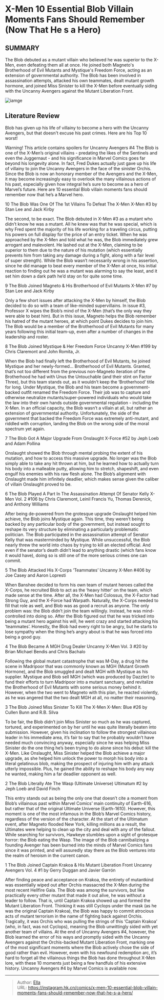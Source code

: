 # X-Men 10 Essential Blob Villain Moments Fans Should Remember (Now That He s a Hero)


## SUMMARY 


 The Blob debuted as a mutant villain who believed he was superior to the X-Men, even defeating them all at once. 
 He joined both Magneto&#39;s Brotherhood of Evil Mutants and Mystique&#39;s Freedom Force, acting as an extension of governmental authority. 
 The Blob has been involved in assassination attempts, attacked his own teammates, dealt mutant growth hormone, and joined Miss Sinister to kill the X-Men before eventually siding with the Uncanny Avengers against the Mutant Liberation Front. 

![iamge](https://static1.srcdn.com/wordpress/wp-content/uploads/2023/11/10-the-blob-villain-moments.jpg)

## Literature Review

Blob has given up his life of villainy to become a hero with the Uncanny Avengers, but that doesn&#39;t excuse his past crimes. Here are his Top 10 worst!




Warning! This article contains spoilers for Uncanny Avengers #4 The Blob is one of the X-Men’s original villains - predating the likes of the Sentinels and even the Juggernaut - and his significance in Marvel Comics goes far beyond his longevity alone. In fact, Fred Dukes actually just gave up his life of villainy to join the Uncanny Avengers in the face of the sinister Orchis.
Since the Blob is now an honorary member of the Avengers and the X-Men, it may become increasingly easy to overlook the many villainous actions of his past, especially given how integral he’s sure to become as a hero of Marvel’s future. Here are 10 essential Blob villain moments fans should remember now that he’s a Marvel hero.









 








 10  The Blob Was One Of The 1st Villains To Defeat The X-Men 
X-Men #3 by Stan Lee and Jack Kirby


 







The second, to be exact. The Blob debuted in X-Men #3 as a mutant who didn’t know he was a mutant. All he knew was that he was special, which is why Fred spent the majority of his life working for a traveling circus, putting his powers on full display for the price of an entry ticket. When he was approached by the X-Men and told what he was, the Blob immediately grew arrogant and malevolent. He lashed out at the X-Men, claiming to be superior to them due to the nature of his mutation (which essentially prevents him from taking any damage during a fight, along with a fair level of super strength).
While the Blob wasn’t necessarily wrong in his assertion, since he did manage to beat every member of the X-Men at once, his initial reaction to finding out he was a mutant was alarming to say the least, and it set him down a dark path he’d stay on for quite some time.





 9  The Blob Joined Magneto &amp; His Brotherhood of Evil Mutants 
X-Men #7 by Stan Lee and Jack Kirby


 







Only a few short issues after attacking the X-Men by himself, the Blob decided to do so with a team of like-minded supervillains. In issue #3, Professor X wipes the Blob’s mind of the X-Men (that’s the only way they were able to beat him). But in this issue, Magneto helps the Blob remember his hatred of the mutant heroes, at which point Dukes decides to join him.
The Blob would be a member of the Brotherhood of Evil Mutants for many years following this initial team-up, even after a number of changes in the leadership and roster.





 8  The Blob Joined Mystique &amp; Her Freedom Force 
Uncanny X-Men #199 by Chris Claremont and John Romita, Jr.


 







When the Blob had finally left the Brotherhood of Evil Mutants, he joined Mystique and her newly-formed… Brotherhood of Evil Mutants. Granted, that’s not too different from the previous non-Magneto iteration of the Brotherhood he had with Unus the Untouchable (and their stint on Factor Three), but this team stands out, as it wouldn’t keep the ‘Brotherhood’ title for long. Under Mystique, the Blob and his team become a government-backed outfit renamed the Freedom Force. Their job was to capture and otherwise neutralize mutants/super-powered individuals who would take the law into their own hands outside governmental regulation - including the X-Men.
In an official capacity, the Blob wasn’t a villain at all, but rather an extension of governmental authority. Unfortunately, the side of the government that backed the Freedom Force was extremely anti-mutant, and riddled with corruption, landing the Blob on the wrong side of the moral spectrum yet again.





 7  The Blob Got A Major Upgrade From Onslaught 
X-Force #52 by Jeph Loeb and Adam Pollina
        

Onslaught showed the Blob through mental probing the extent of his mutation, and how to access this massive upgrade. No longer was the Blob simply able to take any hit thrown at him, but he learned how to actually turn his body into a malleable putty, allowing him to stretch, shapeshift, and even engulf his enemies with his raw flesh alone.
The Blob’s alignment with Onslaught made him infinitely deadlier, which makes sense given the caliber of villain Onslaught proved to be.





 6  The Blob Played A Part In The Assassination Attempt Of Senator Kelly 
X-Men Vol. 2 #106 by Chris Claremont, Leinil Francis Yu, Thomas Derenick, and Anthony Williams
        

After being de-powered from the grotesque upgrade Onslaught helped him achieve, the Blob joins Mystique again. This time, they weren’t being backed by any particular body of the government, but instead sought to reshape its very structure by eliminating a particularly problematic politician. The Blob participated in the assassination attempt of Senator Kelly that was masterminded by Mystique.
While unsuccessful, the Blob nearly threw the world into chaos by trying to kill an elected official. And even if the senator’s death didn’t lead to anything drastic (which fans know it would have), doing so is still one of the more serious crimes one can commit.





 5  The Blob Attacked His X-Corps ‘Teammates’ Uncanny 
X-Men #406 by Joe Casey and Aaron Lopresti
        

When Banshee decided to form his own team of mutant heroes called the X-Corps, he recruited Blob to act as the ‘heavy hitter’ on the team, which made sense at the time. After all, the X-Men had Colossus, the X-Factor had Strong Guy, and the X-Force had Warpath. Naturally, the X-Corps needed to fill that role as well, and Blob was as good a recruit as anyone. The only problem was: the Blob didn’t join the team willingly. Instead, he was mind-controlled into doing so.
After the Blob figured out that he was tricked into being a mutant hero against his will, he went crazy and started attacking his ‘teammates’. Honestly, the Blob had every right to be angry, but he starts to lose sympathy when the thing he’s angry about is that he was forced into being a good guy.





 4  The Blob Became A MGH Drug Dealer 
Uncanny X-Men Vol. 3 #20 by Brian Michael Bendis and Chris Bachalo
        

Following the global mutant catastrophe that was M-Day, a drug hit the scene in Madripoor that was commonly known as MGH (Mutant Growth Hormone), and the Blob smuggled and dealt MGH with Mystique as his supplier. Mystique and Blob sell MGH (which was produced by Dazzler) to fund their efforts to turn Madripoor into a mutant sanctuary, and revitalize the Brotherhood of Evil Mutants with some serious money behind it.
However, when the two went to Magneto with this plan, he reacted violently, as he was angered that the two dealt MGH at all, no matter their reasoning.





 3  The Blob Joined Miss Sinister To Kill The X-Men 
X-Men: Blue #26 by Cullen Bunn and R.B. Silva
        

To be fair, the Blob didn’t join Miss Sinister so much as he was captured, tortured, and experimented on by her until he was quite literally beaten into submission. However, given his inclination to follow the strongest villainous leader in his immediate area, it’s fair to say that he probably wouldn’t have needed much convincing anyway, especially since he was helping Miss Sinister do the one thing he’s been trying to do alone since his debut: kill the X-Men.
Like Onslaught, Miss Sinister helped the Blob achieve a major upgrade, as she helped him unlock the power to morph his body into a literal gelatinous blob, making the prospect of injuring him with any attack utterly impossible. Plus, he gained the ability to reshape his body any way he wanted, making him a far deadlier opponent as well.





 2  The Blob Literally Ate The Wasp (Ultimate Universe) 
Ultimatum #2 by Jeph Loeb and David Finch
        

This entry stands out as being the only one that doesn’t cite a moment from Blob’s villainous past within Marvel Comics’ main continuity of Earth-616, but rather that of the original Ultimate Universe (Earth-1610). However, this moment is one of the most infamous in the Blob’s Marvel Comics history, regardless of the version of the character. At the start of the Ultimatum event, after Magneto flooded New York, killing millions as a result, the Ultimates were helping to clean up the city and deal with any of the fallout. While searching for survivors, Hawkeye stumbles upon a sight of grotesque horror: the Blob eating the Wasp.
The image of the Blob cannibalizing a founding Avenger has been burned into the minds of Marvel Comics fans since it was printed, and will assuredly stay there as the Blob ventures into the realm of heroism in the current canon.





 1  The Blob Joined Captain Krakoa &amp; His Mutant Liberation Front 
Uncanny Avengers Vol. 4 #1 by Gerry Duggan and Javier Garrón
        

After finding peace and acceptance on Krakoa, the entirety of mutantkind was essentially wiped out after Orchis massacred the X-Men during the most recent Hellfire Gala. The Blob was among the survivors, but like practically every other mutant that made it out alive, he was without a leader to follow. That is, until Captain Krakoa showed up and formed the Mutant Liberation Front. Thinking it was still Cyclops under the mask (as he was the original Captain Krakoa), the Blob was happy to commit atrocious acts of mutant terrorism in the name of fighting back against Orchis. Tragically, it was Orchis who was pulling the strings of this ‘Captain Krakoa’ (who, in fact, was not Cyclops), meaning the Blob unwittingly sided with yet another team of villains.
At the end of Uncanny Avengers #4, however, the Blob learned the error of his ways and promptly sided with the Uncanny Avengers against the Orchis-backed Mutant Liberation Front, marking one of the most significant moments where the Blob actively chose the side of good rather than evil. However, even with his newfound redemption arc, it’s hard to forget all the villainous things the Blob has done throughout X-Men lore, with these 10 moments just being a few handfuls of his extensive history.
Uncanny Avengers #4 by Marvel Comics is available now.

---

> Author: [Ella](https://instagram.hk.cn/)  
> URL: https://instagram.hk.cn/comics/x-men-10-essential-blob-villain-moments-fans-should-remember-now-that-he-s-a-hero/  

